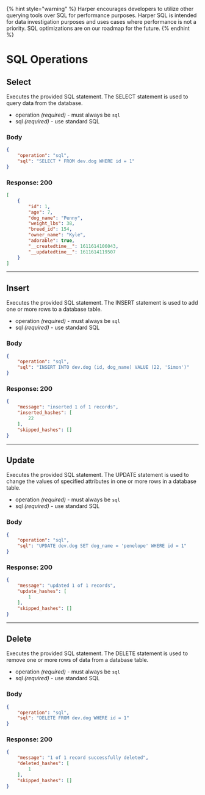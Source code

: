{% hint style="warning" %}
Harper encourages developers to utilize other querying tools over SQL for performance purposes. Harper SQL is intended for data investigation purposes and uses cases where performance is not a priority. SQL optimizations are on our roadmap for the future.
{% endhint %}

# SQL Operations 

## Select
Executes the provided SQL statement. The SELECT statement is used to query data from the database.

* operation _(required)_ - must always be `sql`
* sql _(required)_ - use standard SQL

### Body

```json
{
    "operation": "sql",
    "sql": "SELECT * FROM dev.dog WHERE id = 1"
}
```

### Response: 200
```json
[
    {
        "id": 1,
        "age": 7,
        "dog_name": "Penny",
        "weight_lbs": 38,
        "breed_id": 154,
        "owner_name": "Kyle",
        "adorable": true,
        "__createdtime__": 1611614106043,
        "__updatedtime__": 1611614119507        
    }
]
```

---

## Insert
Executes the provided SQL statement. The INSERT statement is used to add one or more rows to a database table.

* operation _(required)_ - must always be `sql`
* sql _(required)_ - use standard SQL

### Body

```json
{
    "operation": "sql",
    "sql": "INSERT INTO dev.dog (id, dog_name) VALUE (22, 'Simon')"
}
```

### Response: 200
```json
{
    "message": "inserted 1 of 1 records",
    "inserted_hashes": [
        22
    ],
    "skipped_hashes": []
}
```
---

## Update
Executes the provided SQL statement. The UPDATE statement is used to change the values of specified attributes in one or more rows in a database table.

* operation _(required)_ - must always be `sql`
* sql _(required)_ - use standard SQL

### Body
```json
{
    "operation": "sql",
    "sql": "UPDATE dev.dog SET dog_name = 'penelope' WHERE id = 1"
}
```

### Response: 200
```json
{
    "message": "updated 1 of 1 records",
    "update_hashes": [
        1
    ],
    "skipped_hashes": []
}
```

---

## Delete
Executes the provided SQL statement. The DELETE statement is used to remove one or more rows of data from a database table.

* operation _(required)_ - must always be `sql`
* sql _(required)_ - use standard SQL

### Body
```json
{
    "operation": "sql",
    "sql": "DELETE FROM dev.dog WHERE id = 1"
}
```

### Response: 200
```json
{
    "message": "1 of 1 record successfully deleted",
    "deleted_hashes": [
        1
    ],
    "skipped_hashes": []
}
```
